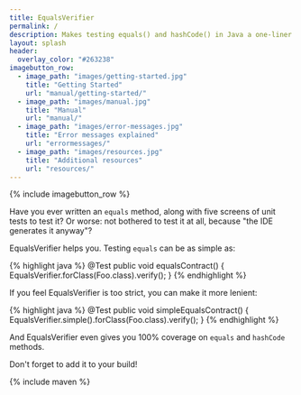 ```yaml
---
title: EqualsVerifier
permalink: /
description: Makes testing equals() and hashCode() in Java a one-liner!
layout: splash
header:
  overlay_color: "#263238"
imagebutton_row:
  - image_path: "images/getting-started.jpg"
    title: "Getting Started"
    url: "manual/getting-started/"
  - image_path: "images/manual.jpg"
    title: "Manual"
    url: "manual/"
  - image_path: "images/error-messages.jpg"
    title: "Error messages explained"
    url: "errormessages/"
  - image_path: "images/resources.jpg"
    title: "Additional resources"
    url: "resources/"
---
```

{% include imagebutton_row %}

Have you ever written an `equals` method, along with five screens of unit tests to test it? Or worse: not bothered to test it at all, because "the IDE generates it anyway"?

EqualsVerifier helps you. Testing `equals` can be as simple as:

{% highlight java %}
@Test
public void equalsContract() {
    EqualsVerifier.forClass(Foo.class).verify();
}
{% endhighlight %}

If you feel EqualsVerifier is too strict, you can make it more lenient:

{% highlight java %}
@Test
public void simpleEqualsContract() {
    EqualsVerifier.simple().forClass(Foo.class).verify();
}
{% endhighlight %}

And EqualsVerifier even gives you 100% coverage on `equals` and `hashCode` methods.

Don't forget to add it to your build!

{% include maven %}
